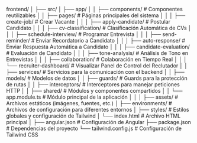
frontend/
│
├── src/
│   ├── app/
│   │   ├── components/                # Componentes reutilizables
│   │   ├── pages/                     # Páginas principales del sistema
│   │   │   ├── create-job/            # Crear Vacante
│   │   │   ├── apply-candidate/        # Postular Candidato
│   │   │   ├── cv-classification/      # Clasificación Automática de CVs
│   │   │   ├── schedule-interview/     # Programar Entrevista
│   │   │   ├── send-reminder/          # Enviar Recordatorio a Candidato
│   │   │   ├── auto-response/          # Enviar Respuesta Automática a Candidato
│   │   │   ├── candidate-evaluation/    # Evaluación de Candidato
│   │   │   ├── tone-analysis/          # Análisis de Tono en Entrevistas
│   │   │   ├── collaboration/           # Colaboración en Tiempo Real
│   │   │   └── recruiter-dashboard/     # Visualizar Panel de Control del Reclutador
│   │   ├── services/                   # Servicios para la comunicación con el backend
│   │   ├── models/                     # Modelos de datos
│   │   ├── guards/                     # Guards para la protección de rutas
│   │   ├── interceptors/                # Interceptores para manejar peticiones HTTP
│   │   ├── shared/                     # Módulos y componentes compartidos
│   │   └── app.module.ts               # Módulo principal de la aplicación
│   │
│   ├── assets/                         # Archivos estáticos (imágenes, fuentes, etc.)
│   ├── environments/                   # Archivos de configuración para diferentes entornos
│   ├── styles/                         # Estilos globales y configuración de Tailwind
│   └── index.html                      # Archivo HTML principal
│
├── angular.json                        # Configuración de Angular
├── package.json                        # Dependencias del proyecto
└── tailwind.config.js                  # Configuración de Tailwind CSS